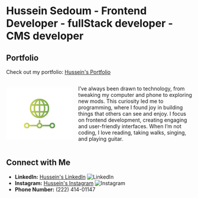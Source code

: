 # Hussein Sedoum - Frontend Developer - fullStack developer - CMS developer 

## Portfolio
Check out my portfolio: [Hussein's Portfolio](https://hussein-portfolio-1.vercel.app/)

<div style="display: flex; align-items: center;">
  <img src="/public/logo.png" alt="Hussein's Logo" width="180" style="margin-right: 15px; display:inline">
  <p>I’ve always been drawn to technology, from tweaking my computer and phone to exploring new mods. This curiosity led me to programming, where I found joy in building things that others can see and enjoy. I focus on frontend development, creating engaging and user-friendly interfaces. When I’m not coding, I love reading, taking walks, singing, and playing guitar.</p>
</div>

## Connect with Me
- **LinkedIn:** [Hussein's LinkedIn](https://www.linkedin.com/in/husseinsa/) ![LinkedIn](https://img.shields.io/badge/-LinkedIn-0077B5?logo=linkedin&logoColor=white&style=for-the-badge)
- **Instagram:** [Hussein's Instagram](https://www.instagram.com/hussein_codes/) ![Instagram](https://img.shields.io/badge/-Instagram-E4405F?logo=instagram&logoColor=white&style=for-the-badge)
- **Phone Number:** (222) 414-01147
